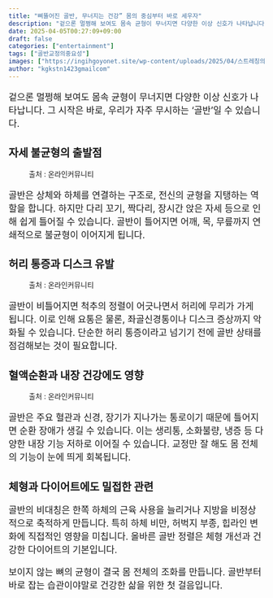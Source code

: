 ```yaml
---
title: "삐뚤어진 골반, 무너지는 건강” 몸의 중심부터 바로 세우자"
description: "겉으론 멀쩡해 보여도 몸속 균형이 무너지면 다양한 이상 신호가 나타납니다. 그 시작은 바로, 우리가 자주 무시하는 ‘골반’일 수 있습니다."
date: 2025-04-05T00:27:09+09:00
draft: false
categories: ["entertainment"]
tags: ["골반교정의중요성"]
images: ["https://ingihgoyonet.site/wp-content/uploads/2025/04/스트레칭의중요성-1024x683.jpg", "https://ingihgoyonet.site/wp-content/uploads/2025/04/골반교정-1024x699.jpg", "https://ingihgoyonet.site/wp-content/uploads/2025/04/골반-1024x683.jpg"]
author: "kgkstn1423gmailcom"
---
```


<p style="font-size:18px">겉으론 멀쩡해 보여도 몸속 균형이 무너지면 다양한 이상 신호가 나타납니다. 그 시작은 바로, 우리가 자주 무시하는 ‘골반’일 수 있습니다.</p> <h2 >자세 불균형의 출발점</h2> <figure ><img src="https://ingihgoyonet.site/wp-content/uploads/2025/04/스트레칭의중요성-1024x683.jpg" alt="" style="aspect-ratio:16/9;object-fit:cover"/><figcaption >출처 : 온라인커뮤니티</figcaption></figure> <p style="font-size:18px">골반은 상체와 하체를 연결하는 구조로, 전신의 균형을 지탱하는 역할을 합니다. 하지만 다리 꼬기, 짝다리, 장시간 앉은 자세 등으로 인해 쉽게 틀어질 수 있습니다. 골반이 틀어지면 어깨, 목, 무릎까지 연쇄적으로 불균형이 이어지게 됩니다.</p> <h2 >허리 통증과 디스크 유발</h2> <figure ><img src="https://ingihgoyonet.site/wp-content/uploads/2025/04/골반교정-1024x699.jpg" alt="" style="aspect-ratio:16/9;object-fit:cover"/><figcaption >출처 : 온라인커뮤니티</figcaption></figure> <p style="font-size:18px">골반이 비틀어지면 척추의 정렬이 어긋나면서 허리에 무리가 가게 됩니다. 이로 인해 요통은 물론, 좌골신경통이나 디스크 증상까지 악화될 수 있습니다. 단순한 허리 통증이라고 넘기기 전에 골반 상태를 점검해보는 것이 필요합니다.</p> <h2 >혈액순환과 내장 건강에도 영향</h2> <figure ><img src="https://ingihgoyonet.site/wp-content/uploads/2025/04/골반-1024x683.jpg" alt="" style="aspect-ratio:16/9;object-fit:cover"/><figcaption >출처 : 온라인커뮤니티</figcaption></figure> <p style="font-size:18px">골반은 주요 혈관과 신경, 장기가 지나가는 통로이기 때문에 틀어지면 순환 장애가 생길 수 있습니다. 이는 생리통, 소화불량, 냉증 등 다양한 내장 기능 저하로 이어질 수 있습니다. 교정만 잘 해도 몸 전체의 기능이 눈에 띄게 회복됩니다.</p> <h2 >체형과 다이어트에도 밀접한 관련</h2> <p style="font-size:18px">골반의 비대칭은 한쪽 하체의 근육 사용을 늘리거나 지방을 비정상적으로 축적하게 만듭니다. 특히 하체 비만, 허벅지 부종, 힙라인 변화에 직접적인 영향을 미칩니다. 올바른 골반 정렬은 체형 개선과 건강한 다이어트의 기본입니다.</p> <p style="font-size:18px">보이지 않는 뼈의 균형이 결국 몸 전체의 조화를 만듭니다. 골반부터 바로 잡는 습관이야말로 건강한 삶을 위한 첫 걸음입니다.</p>